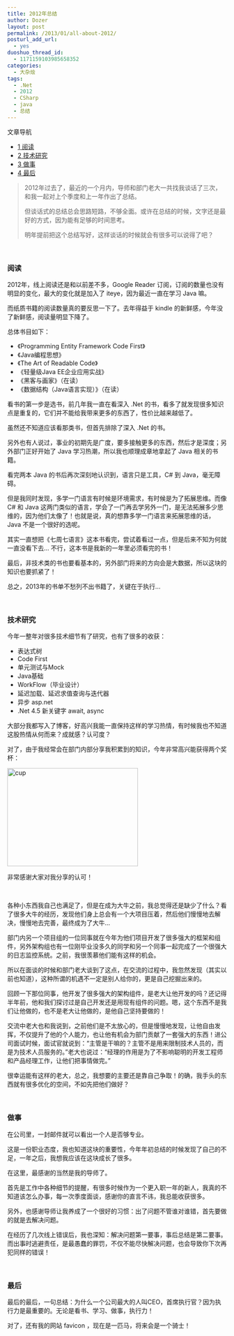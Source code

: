 ```yaml
---
title: 2012年总结
author: Dozer
layout: post
permalink: /2013/01/all-about-2012/
posturl_add_url:
  - yes
duoshuo_thread_id:
  - 1171159103985658352
categories:
  - 大杂烩
tags:
  - .Net
  - 2012
  - CSharp
  - java
  - 总结
---
```

<div id="toc_container" class="no_bullets">
  <p class="toc_title">
    文章导航
  </p>
  
  <ul class="toc_list">
    <li>
      <a href="#i"><span class="toc_number toc_depth_1">1</span> 阅读</a>
    </li>
    <li>
      <a href="#i-2"><span class="toc_number toc_depth_1">2</span> 技术研究</a>
    </li>
    <li>
      <a href="#i-3"><span class="toc_number toc_depth_1">3</span> 做事</a>
    </li>
    <li>
      <a href="#i-4"><span class="toc_number toc_depth_1">4</span> 最后</a>
    </li>
  </ul>
</div>

> 2012年过去了，最近的一个月内，导师和部门老大一共找我谈话了三次，和我一起对上个季度和上一年作出了总结。
> 
> 但谈话式的总结总会思路短路，不够全面。或许在总结的时候，文字还是最好的方式，因为能有足够的时间思考。
> 
> 明年提前把这个总结写好，这样谈话的时候就会有很多可以说得了吧？

&nbsp;

### <span id="i">阅读</span>

2012年，线上阅读还是和以前差不多，Google Reader 订阅，订阅的数量也没有明显的变化，最大的变化就是加入了 iteye，因为最近一直在学习 Java 嘛。

而纸质书籍的阅读数量真的要反思一下了。去年得益于 kindle 的新鲜感，今年没了新鲜感，阅读量明显下降了。

总体书目如下：

*   《Programming Entity Framework Code First》
*   《Java编程思想》
*   《The Art of Readable Code》
*   《轻量级Java EE企业应用实战》
*   《黑客与画家》（在读）
*   《数据结构（Java语言实现）》（在读）

看书的第一步是选书，前几年我一直在看深入 .Net 的书，看多了就发现很多知识点是重复的，它们并不能给我带来更多的东西了，性价比越来越低了。<!--more-->

虽然还不知道应该看那类书，但首先排除了深入 .Net 的书。

另外也有人说过，事业的初期先是广度，要多接触更多的东西，然后才是深度；另外部门正好开始了 Java 学习热潮，所以我也顺理成章地拿起了 Java 相关的书籍。

看完两本 Java 的书后再次深刻地认识到，语言只是工具，C# 到 Java，毫无障碍。

但是我同时发现，多学一门语言有时候是环境需求，有时候是为了拓展思维。而像 C# 和 Java 这两门类似的语言，学会了一门再去学另外一门，是无法拓展多少思维的，因为他们太像了！也就是说，真的想靠多学一门语言来拓展思维的话，Java 不是一个很好的选呢。

其实一直想把《七周七语言》这本书看完，尝试着看过一点，但是后来不知为何就一直没看下去… 不行，这本书是我新的一年里必须看完的书！

最后，非技术类的书也要看基本的，另外部门将来的方向会是大数据，所以这块的知识也要抓紧了！

总之，2013年的书单不愁列不出书籍了，关键在于执行…

&nbsp;

### <span id="i-2">技术研究</span>

今年一整年对很多技术细节有了研究，也有了很多的收获：

*   表达式树
*   Code First
*   单元测试与Mock
*   Java基础
*   WorkFlow（毕业设计）
*   延迟加载、延迟求值查询与迭代器
*   异步 asp.net
*   .Net 4.5 新关键字 await, async

大部分我都写入了博客，好高兴我能一直保持这样的学习热情，有时候我也不知道这股热情从何而来？成就感？认可度？

对了，由于我经常会在部门内部分享我积累到的知识，今年非常高兴能获得两个奖杯：

[<img class="alignnone size-medium wp-image-1022" alt="cup" src="http://www.dozer.cc/wp-content/uploads/2013/01/cup-300x225.jpg" width="300" height="225" />][1]

非常感谢大家对我分享的认可！

&nbsp;

各种小东西我自己也满足了，但是在成为大牛之前，我总觉得还是缺少了什么？看了很多大牛的经历，发现他们身上总会有一个大项目压着，然后他们慢慢地去解决，慢慢地去完善，最终成为了大牛…

部门内另一个项目组的一位同事就在今年为他们项目开发了很多强大的框架和组件，另外架构组也有一位刚毕业没多久的同学和另一个同事一起完成了一个很强大的日志监控系统。之前，我很羡慕他们能有这样的机会。

所以在面谈的时候和部门老大谈到了这点，在交流的过程中，我忽然发现（其实以前也知道），这种所谓的机遇不一定是别人给你的，更是自己挖掘出来的。

回顾一下那位同事，他开发了很多强大的架构组件，是老大让他开发的吗？还记得半年前，他和我们探讨过是自己开发还是用现有组件的问题。嗯，这个东西不是我们让他做的，也不是老大让他做的，是他自己坚持要做的！

交流中老大也和我说到，之前他们是不太放心的，但是慢慢地发现，让他自由发挥，不仅提升了他的个人能力，也让他有机会为部门贡献了一套强大的东西！进公司面试时候，面试官就说到：“主管是干嘛的？主管不是用来限制技术人员的，而是为技术人员服务的。”老大也说过：“经理的作用是为了不影响聪明的开发工程师和产品经理工作，让他们把事情做完。”

很幸运能有这样的老大，总之，我想要的主要还是靠自己争取！的确，我手头的东西就有很多优化的空间，不如先把他们做好？

&nbsp;

### <span id="i-3">做事</span>

在公司里，一封邮件就可以看出一个人是否够专业。

这是一份职业态度，我也知道这块的重要性，今年年初总结的时候发现了自己的不足，一年之后，我想我应该在这块成长了很多。

在这里，最感谢的当然是我的导师了。

首先是工作中各种细节的提醒，有很多时候作为一个更入职一年的新人，我真的不知道该怎么办事，每一次季度面谈，感谢你的直言不讳，我总能收获很多。

另外，也感谢导师让我养成了一个很好的习惯：出了问题不管谁对谁错，首先要做的就是去解决问题。

在经历了几次线上错误后，我也深知：解决问题第一要事，事后总结是第二要事。而出事时逃避责任，是最愚蠢的罪罚，不仅不能尽快解决问题，也会导致你下次再犯同样的错误！

&nbsp;

### <span id="i-4">最后</span>

最后的最后，一句总结：为什么一个公司最大的人叫CEO，首席执行官？因为执行力是最重要的。无论是看书、学习、做事，执行力！

对了，还有我的网站 favicon ，现在是一匹马，将来会是一个骑士！

 [1]: http://www.dozer.cc/wp-content/uploads/2013/01/cup.jpg